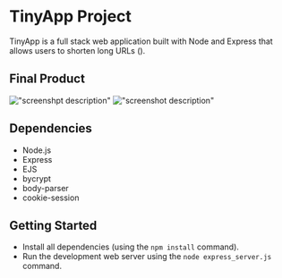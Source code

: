 # TinyApp Project

TinyApp is a full stack web application built with Node and Express that allows users to shorten long URLs ().

## Final Product

!["screenshpt description"](#)
!["screenshot description"](#)

## Dependencies

- Node.js
- Express
- EJS
- bycrypt
- body-parser
- cookie-session

## Getting Started

- Install all dependencies (using the `npm install` command).
- Run the development web server using the `node express_server.js` command.